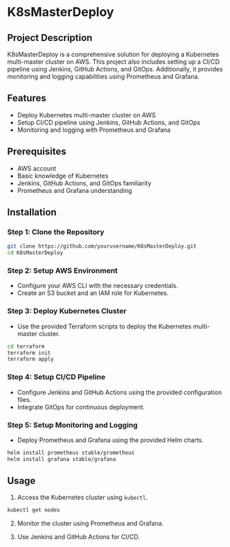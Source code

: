 # K8sMasterDeploy

## Project Description

K8sMasterDeploy is a comprehensive solution for deploying a Kubernetes multi-master cluster on AWS. This project also includes setting up a CI/CD pipeline using Jenkins, GitHub Actions, and GitOps. Additionally, it provides monitoring and logging capabilities using Prometheus and Grafana.

## Features

- Deploy Kubernetes multi-master cluster on AWS
- Setup CI/CD pipeline using Jenkins, GitHub Actions, and GitOps
- Monitoring and logging with Prometheus and Grafana

## Prerequisites

- AWS account
- Basic knowledge of Kubernetes
- Jenkins, GitHub Actions, and GitOps familiarity
- Prometheus and Grafana understanding

## Installation

### Step 1: Clone the Repository

```bash
git clone https://github.com/yourusername/K8sMasterDeploy.git
cd K8sMasterDeploy
```

### Step 2: Setup AWS Environment

- Configure your AWS CLI with the necessary credentials.
- Create an S3 bucket and an IAM role for Kubernetes.

### Step 3: Deploy Kubernetes Cluster

- Use the provided Terraform scripts to deploy the Kubernetes multi-master cluster.

```bash
cd terraform
terraform init
terraform apply
```

### Step 4: Setup CI/CD Pipeline

- Configure Jenkins and GitHub Actions using the provided configuration files.
- Integrate GitOps for continuous deployment.

### Step 5: Setup Monitoring and Logging

- Deploy Prometheus and Grafana using the provided Helm charts.

```bash
helm install prometheus stable/prometheus
helm install grafana stable/grafana
```

## Usage

1. Access the Kubernetes cluster using `kubectl`.

```bash
kubectl get nodes
```

2. Monitor the cluster using Prometheus and Grafana.

3. Use Jenkins and GitHub Actions for CI/CD.
